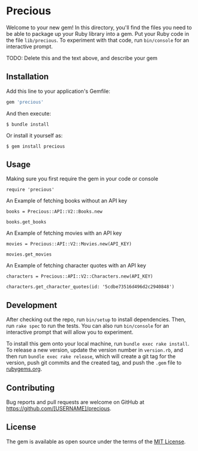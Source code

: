 # Precious

Welcome to your new gem! In this directory, you'll find the files you need to be able to package up your Ruby library into a gem. Put your Ruby code in the file `lib/precious`. To experiment with that code, run `bin/console` for an interactive prompt.

TODO: Delete this and the text above, and describe your gem

## Installation

Add this line to your application's Gemfile:

```ruby
gem 'precious'
```

And then execute:

    $ bundle install

Or install it yourself as:

    $ gem install precious

## Usage

Making sure you first require the gem in your code or console

```
require 'precious'
```

An Example of fetching books without an API key

```
books = Precious::API::V2::Books.new

books.get_books
```

An Example of fetching movies with an API key
```
movies = Precious::API::V2::Movies.new(API_KEY)

movies.get_movies
```

An Example of fetching character quotes with an API key
```
characters = Precious::API::V2::Characters.new(API_KEY)

characters.get_character_quotes(id: '5cdbe73516d496d2c2940848')
```

## Development

After checking out the repo, run `bin/setup` to install dependencies. Then, run `rake spec` to run the tests. You can also run `bin/console` for an interactive prompt that will allow you to experiment.

To install this gem onto your local machine, run `bundle exec rake install`. To release a new version, update the version number in `version.rb`, and then run `bundle exec rake release`, which will create a git tag for the version, push git commits and the created tag, and push the `.gem` file to [rubygems.org](https://rubygems.org).

## Contributing

Bug reports and pull requests are welcome on GitHub at https://github.com/[USERNAME]/precious.

## License

The gem is available as open source under the terms of the [MIT License](https://opensource.org/licenses/MIT).
